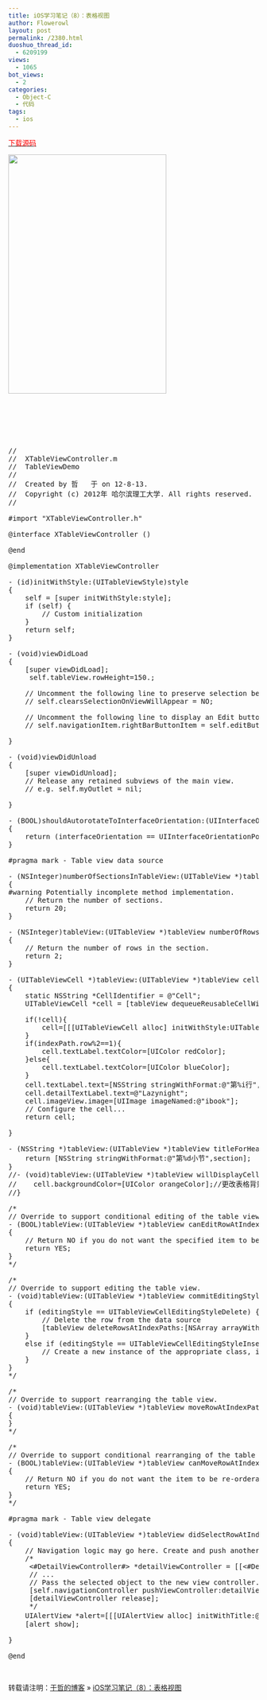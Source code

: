 ```yaml
---
title: iOS学习笔记（8）：表格视图
author: Flowerowl
layout: post
permalink: /2380.html
duoshuo_thread_id:
  - 6209199
views:
  - 1065
bot_views:
  - 2
categories:
  - Object-C
  - 代码
tags:
  - ios
---
```

<span style="color: #ff0000;"><a href="http://dl.dbank.com/c0dpuf9vop" target="_blank"><span style="color: #ff0000;">下载源码</span></a></span>

[<img class="alignnone size-full wp-image-2381" title="tablebview" src="http://lazynight.me/wp-content/uploads/2012/08/tablebview.jpg" alt="" width="318" height="481" />][1]

&nbsp;

&nbsp;

&nbsp;

<pre class="lang:default decode:true ">//
//  XTableViewController.m
//  TableViewDemo
//
//  Created by 哲   于 on 12-8-13.
//  Copyright (c) 2012年 哈尔滨理工大学. All rights reserved.
//

#import "XTableViewController.h"

@interface XTableViewController ()

@end

@implementation XTableViewController

- (id)initWithStyle:(UITableViewStyle)style
{
    self = [super initWithStyle:style];
    if (self) {
        // Custom initialization
    }
    return self;
}

- (void)viewDidLoad
{
    [super viewDidLoad];
     self.tableView.rowHeight=150.;

    // Uncomment the following line to preserve selection between presentations.
    // self.clearsSelectionOnViewWillAppear = NO;

    // Uncomment the following line to display an Edit button in the navigation bar for this view controller.
    // self.navigationItem.rightBarButtonItem = self.editButtonItem;

}

- (void)viewDidUnload
{
    [super viewDidUnload];
    // Release any retained subviews of the main view.
    // e.g. self.myOutlet = nil;

}

- (BOOL)shouldAutorotateToInterfaceOrientation:(UIInterfaceOrientation)interfaceOrientation
{
    return (interfaceOrientation == UIInterfaceOrientationPortrait);
}

#pragma mark - Table view data source

- (NSInteger)numberOfSectionsInTableView:(UITableView *)tableView
{
#warning Potentially incomplete method implementation.
    // Return the number of sections.
    return 20;
}

- (NSInteger)tableView:(UITableView *)tableView numberOfRowsInSection:(NSInteger)section
{
    // Return the number of rows in the section.
    return 2;
}

- (UITableViewCell *)tableView:(UITableView *)tableView cellForRowAtIndexPath:(NSIndexPath *)indexPath
{
    static NSString *CellIdentifier = @"Cell";
    UITableViewCell *cell = [tableView dequeueReusableCellWithIdentifier:CellIdentifier];

    if(!cell){
        cell=[[[UITableViewCell alloc] initWithStyle:UITableViewCellStyleSubtitle reuseIdentifier:CellIdentifier]autorelease];
    }
    if(indexPath.row%2==1){
        cell.textLabel.textColor=[UIColor redColor];
    }else{
        cell.textLabel.textColor=[UIColor blueColor];
    }
    cell.textLabel.text=[NSString stringWithFormat:@"第%i行", indexPath.row];
    cell.detailTextLabel.text=@"Lazynight";
    cell.imageView.image=[UIImage imageNamed:@"ibook"];
    // Configure the cell...
    return cell;

}

- (NSString *)tableView:(UITableView *)tableView titleForHeaderInSection:(NSInteger)section{
    return [NSString stringWithFormat:@"第%d小节",section];
}
//- (void)tableView:(UITableView *)tableView willDisplayCell:(UITableViewCell *)cell forRowAtIndexPath:(NSIndexPath *)indexPath{
//    cell.backgroundColor=[UIColor orangeColor];//更改表格背景颜色
//}

/*
// Override to support conditional editing of the table view.
- (BOOL)tableView:(UITableView *)tableView canEditRowAtIndexPath:(NSIndexPath *)indexPath
{
    // Return NO if you do not want the specified item to be editable.
    return YES;
}
*/

/*
// Override to support editing the table view.
- (void)tableView:(UITableView *)tableView commitEditingStyle:(UITableViewCellEditingStyle)editingStyle forRowAtIndexPath:(NSIndexPath *)indexPath
{
    if (editingStyle == UITableViewCellEditingStyleDelete) {
        // Delete the row from the data source
        [tableView deleteRowsAtIndexPaths:[NSArray arrayWithObject:indexPath] withRowAnimation:UITableViewRowAnimationFade];
    }   
    else if (editingStyle == UITableViewCellEditingStyleInsert) {
        // Create a new instance of the appropriate class, insert it into the array, and add a new row to the table view
    }   
}
*/

/*
// Override to support rearranging the table view.
- (void)tableView:(UITableView *)tableView moveRowAtIndexPath:(NSIndexPath *)fromIndexPath toIndexPath:(NSIndexPath *)toIndexPath
{
}
*/

/*
// Override to support conditional rearranging of the table view.
- (BOOL)tableView:(UITableView *)tableView canMoveRowAtIndexPath:(NSIndexPath *)indexPath
{
    // Return NO if you do not want the item to be re-orderable.
    return YES;
}
*/

#pragma mark - Table view delegate

- (void)tableView:(UITableView *)tableView didSelectRowAtIndexPath:(NSIndexPath *)indexPath
{
    // Navigation logic may go here. Create and push another view controller.
    /*
     &lt;#DetailViewController#&gt; *detailViewController = [[&lt;#DetailViewController#&gt; alloc] initWithNibName:@"&lt;#Nib name#&gt;" bundle:nil];
     // ...
     // Pass the selected object to the new view controller.
     [self.navigationController pushViewController:detailViewController animated:YES];
     [detailViewController release];
     */
    UIAlertView *alert=[[[UIAlertView alloc] initWithTitle:@"选中了" message:[NSString stringWithFormat:@"您选中了第%d行",indexPath.row] delegate:nil cancelButtonTitle:@"OK" otherButtonTitles:nil] autorelease];
    [alert show];

}

@end</pre>

&nbsp;

转载请注明：[于哲的博客][2] &raquo; [iOS学习笔记（8）：表格视图][3]

 [1]: http://lazynight.me/wp-content/uploads/2012/08/tablebview.jpg
 [2]: http://lazynight.me
 [3]: http://lazynight.me/2380.html